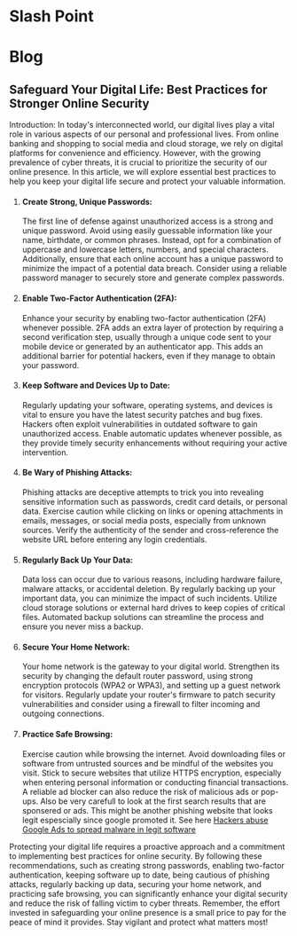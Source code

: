 # Slash Point



# Blog

## Safeguard Your Digital Life: Best Practices for Stronger Online Security

Introduction:
In today's interconnected world, our digital lives play a vital role in various aspects of our personal and professional lives. From online banking and shopping to social media and cloud storage, we rely on digital platforms for convenience and efficiency. However, with the growing prevalence of cyber threats, it is crucial to prioritize the security of our online presence. In this article, we will explore essential best practices to help you keep your digital life secure and protect your valuable information.

1. #### Create Strong, Unique Passwords:
   The first line of defense against unauthorized access is a strong and unique password. Avoid using easily guessable information like your name, birthdate, or common phrases. Instead, opt for a combination of uppercase and lowercase letters, numbers, and special characters. Additionally, ensure that each online account has a unique password to minimize the impact of a potential data breach. Consider using a reliable password manager to securely store and generate complex passwords.

2. #### Enable Two-Factor Authentication (2FA):
   Enhance your security by enabling two-factor authentication (2FA) whenever possible. 2FA adds an extra layer of protection by requiring a second verification step, usually through a unique code sent to your mobile device or generated by an authenticator app. This adds an additional barrier for potential hackers, even if they manage to obtain your password.

3. #### Keep Software and Devices Up to Date:
   Regularly updating your software, operating systems, and devices is vital to ensure you have the latest security patches and bug fixes. Hackers often exploit vulnerabilities in outdated software to gain unauthorized access. Enable automatic updates whenever possible, as they provide timely security enhancements without requiring your active intervention.

4. #### Be Wary of Phishing Attacks:
   Phishing attacks are deceptive attempts to trick you into revealing sensitive information such as passwords, credit card details, or personal data. Exercise caution while clicking on links or opening attachments in emails, messages, or social media posts, especially from unknown sources. Verify the authenticity of the sender and cross-reference the website URL before entering any login credentials.

5. #### Regularly Back Up Your Data:
   Data loss can occur due to various reasons, including hardware failure, malware attacks, or accidental deletion. By regularly backing up your important data, you can minimize the impact of such incidents. Utilize cloud storage solutions or external hard drives to keep copies of critical files. Automated backup solutions can streamline the process and ensure you never miss a backup.

6. #### Secure Your Home Network:
   Your home network is the gateway to your digital world. Strengthen its security by changing the default router password, using strong encryption protocols (WPA2 or WPA3), and setting up a guest network for visitors. Regularly update your router's firmware to patch security vulnerabilities and consider using a firewall to filter incoming and outgoing connections.

7. #### Practice Safe Browsing:
   Exercise caution while browsing the internet. Avoid downloading files or software from untrusted sources and be mindful of the websites you visit. Stick to secure websites that utilize HTTPS encryption, especially when entering personal information or conducting financial transactions. A reliable ad blocker can also reduce the risk of malicious ads or pop-ups. Also be very carefull to look at the first search results that are sponsered or ads. This might be another phishing website that looks legit espescially since google promoted it. See here [Hackers abuse Google Ads to spread malware in legit software](https://www.bleepingcomputer.com/news/security/hackers-abuse-google-ads-to-spread-malware-in-legit-software/)


Protecting your digital life requires a proactive approach and a commitment to implementing best practices for online security. By following these recommendations, such as creating strong passwords, enabling two-factor authentication, keeping software up to date, being cautious of phishing attacks, regularly backing up data, securing your home network, and practicing safe browsing, you can significantly enhance your digital security and reduce the risk of falling victim to cyber threats. Remember, the effort invested in safeguarding your online presence is a small price to pay for the peace of mind it provides. Stay vigilant and protect what matters most!
